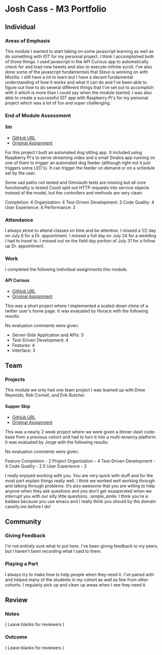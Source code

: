 # Josh Cass - M3 Portfolio

## Individual

### Areas of Emphasis

This module I wanted to start taking on some javascript learning as well as do something with IOT for my personal project. I think I accomplished both of those things. I used javascript in the API Curious app to automatically check for and load new tweets and also to execute infinite scroll. I've also done some of the javascript fundamentals that Steve is working on with Mozilla. I still have a lot to learn but I have a decent fundamental understanding of how it works and what it can do and I've been able to figure out how to do several different things that I've set out to accomplish with it which is more than I could say when the module started. I was also able to create a successful IOT app with Raspberry Pi's for my personal project which was a lot of fun and super challenging.

### End of Module Assessment

#### Sitr

* [GitHub URL](https://github.com/joshcass/sitr)
* [Original Assignment](https://github.com/turingschool/lesson_plans/blob/master/ruby_03-professional_rails_applications/self_directed_project.markdown)

For this project I built an automated dog sitting app. It included using Raspberry Pi's to serve streaming video and a small Sinatra app running on one of them to trigger an automated dog feeder (although right not it just triggers some LED's). It can trigger the feeder on demand or on a schedule set by the user.

Some sad paths not tested and Omniauth tests are missing but all core functionality is tested
Could split out HTTP requests into service objects instead of the model, but the controllers and methods are very clean.

Completion: 4
Organization: 4
Test-Driven Development: 3
Code Quality: 4
User Experience: 4
Performance: 3

### Attendance

I always strive to attend classes on time and be attentive.
I missed a 1/2 day on July 6 for a Dr. appointment.
I missed a full day on July 24 for a wedding I had to travel to.
I missed out on the field day portion of July 31 for a follow up Dr. appointment.

### Work

I completed the following individual assignments this module.

#### API Curious

* [GitHub URL](https://github.com/joshcass/api_curious)
* [Original Assignment](https://github.com/turingschool/curriculum/blob/master/source/projects/apicurious.markdown)

This was a short project where I implemented a scaled-down clone of a twitter user's home page. It was evaluated by Horace with the following results:

No evaluation comments were given.

* Server-Side Application and APIs: 3
* Test-Driven Development: 4 
* Features: 4
* Interface: 3

## Team

### Projects

This module we only had one team project I was teamed up with Drew Reynolds, Rob Cornell, and Erik Butcher.

#### Supper Skip

* [GitHub URL](https://github.com/NYDrewReynolds/pivot)
* [Original Assignment](https://github.com/turingschool/curriculum/blob/master/source/projects/supper_skip.markdown)

This was a nearly 2 week project where we were given a dinner dash code-base from a previous cohort and had to turn it into a multi-tenancy platform. It was evaluated by Jorge with the following results:

No evaluation comments were given.

Feature Completion - 2
Project Organization - 4
Test-Driven Development - 4
Code Quality - 2.5
User Experience - 2

I really enjoyed working with you.  You are very quick with stuff and for the most part explain things really well.  I think we worked well working through and talking through problems.  It’s also awesome that you are willing to help anyone when they ask questions and you don’t get exasperated when we interrupt  you with our silly little questions.  :simple_smile:  I think you’re a badass because you use emacs and I really think you should by the domain  cassify.me before I do!

## Community

### Giving Feedback

I'm not entirely sure what to put here. I've been giving feedback to my peers but I haven't been recording what I said to them.


### Playing a Part

I always try to make time to help people when they need it. I've paired with and helped many of the students in my cohort as well as few from other cohorts. I regularly pick up and clean up areas when I see they need it.

## Review

### Notes

( Leave blanks for reviewers )

### Outcome

( Leave blanks for reviewers )
